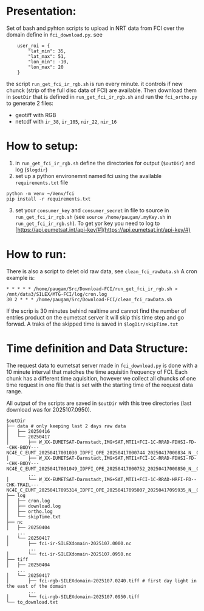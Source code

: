 # Presentation:
Set of bash and pyhton scripts to upload in NRT data from FCI over the domain define in `fci_download.py`. 
see 
```
    user_roi = {
        "lat_min": 35,
        "lat_max": 51,
        "lon_min": -10,
        "lon_max": 20
    }
```
the script `run_get_fci_ir_rgb.sh` is run every minute. 
it controls if new chunck (strip of the full disc data of FCI) are available. 
Then download them in `$outDir` that is defined in `run_get_fci_ir_rgb.sh`
and run the `fci_ortho.py` to generate 2 files:
* geotiff with RGB
* netcdf with `ir_38`, `ir_105`, `nir_22`, `nir_16` 


# How to setup: 
1. in `run_get_fci_ir_rgb.sh` define the directories for output (`$outDir`) and log (`$logdir`)
2. set up a python environemnt named fci using the available `requirements.txt` file
```
python -m venv ~/Venv/fci
pip install -r requirements.txt
```
3. set your `consumer_key` and `consumer_secret` in file to source in `run_get_fci_ir_rgb.sh` (see `source /home/paugam/.myKey.sh` in `run_get_fci_ir_rgb.sh`). To get yor key you need to log to [https://api.eumetsat.int/api-key/#](https://api.eumetsat.int/api-key/#)

# How to run: 
There is also a script to delet old raw data, see `clean_fci_rawData.sh`
A cron example is:
```
* * * * * /home/paugam/Src/Download-FCI/run_get_fci_ir_rgb.sh > /mnt/data3/SILEX/MTG-FCI/log/cron.log
30 2 * * * /home/paugam/Src/Download-FCI/clean_fci_rawData.sh
```
If the scrip is 30 minutes behind realtime and cannot find the number of entries product on the eumetsat server it will skip this time step and go forwad.
A traks of the skipped time is saved in `$logDir/skipTime.txt`

# Time definition and Data Structure: 
The request data to eumetsat server made in `fci_download.py` is done with a 10 minute interval that matches the time aquisitin frequency of FCI. 
Each chunk has a different time aquisition, however we collect all chuncks of one time request in one file that is set with the starting time of the request data range.


All output of the scripts are saved in `$outDir` with this tree directories (last download was for 2025107.0950).
```
$outDir
├── data # only keeping last 2 days raw data
│   ├── 20250416
│   └── 20250417
│       ├── W_XX-EUMETSAT-Darmstadt,IMG+SAT,MTI1+FCI-1C-RRAD-FDHSI-FD--CHK-BODY---NC4E_C_EUMT_20250417001030_IDPFI_OPE_20250417000744_20250417000834_N__O_0001_0033.nc
│       ├── W_XX-EUMETSAT-Darmstadt,IMG+SAT,MTI1+FCI-1C-RRAD-FDHSI-FD--CHK-BODY---NC4E_C_EUMT_20250417001049_IDPFI_OPE_20250417000752_20250417000850_N__O_0001_0034.nc
        ...
│       └── W_XX-EUMETSAT-Darmstadt,IMG+SAT,MTI1+FCI-1C-RRAD-HRFI-FD--CHK-TRAIL---NC4E_C_EUMT_20250417095314_IDPFI_OPE_20250417095007_20250417095935_N__O_0060_0041.nc
├── log
│   ├── cron.log
│   ├── download.log
│   ├── ortho.log
│   └── skipTime.txt
├── nc
│   ├── 20250404
    ...
│   └── 20250417
│       ├── fci-ir-SILEXdomain-2025107.0000.nc
        ...
│       └── fci-ir-SILEXdomain-2025107.0950.nc
├── tiff
│   ├── 20250404
    ...
│   └── 20250417
│       ├── fci-rgb-SILEXdomain-2025107.0240.tiff # first day light in the east of the domain
        ...
│       └── fci-rgb-SILEXdomain-2025107.0950.tiff
└── to_download.txt

```

